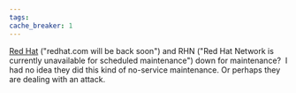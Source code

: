 ```yaml
---
tags: 
cache_breaker: 1
---
```


[Red Hat](http://redhat.com) ("redhat.com will be back soon") and RHN ("Red Hat Network is currently unavailable for scheduled maintenance") down for maintenance?  I had no idea they did this kind of no-service maintenance. Or perhaps they are dealing with an attack.
